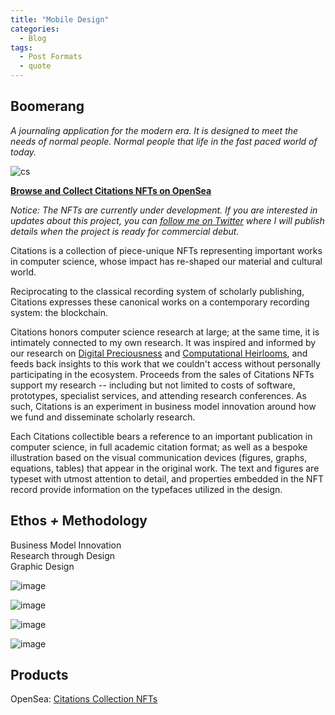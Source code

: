 ```yaml
---
title: "Mobile Design"
categories:
  - Blog
tags:
  - Post Formats
  - quote
---
```

## Boomerang

*A journaling application for the modern era. It is designed to meet the needs of normal people. Normal people that life in the fast paced world of today.*

![cs](https://user-images.githubusercontent.com/1661078/136353977-dbc44c8c-678a-4a55-9fcb-4e8a6e8f0ae7.png)

**[Browse and Collect Citations NFTs on OpenSea](https://opensea.io/citations)**

*Notice: The NFTs are currently under development. If you are interested in updates about this project, you can [follow me on Twitter](https://twitter.com/doctorBaytas) where I will publish details when the project is ready for commercial debut.*

Citations is a collection of piece-unique NFTs representing important works in computer science, whose impact has re-shaped our material and cultural world.

Reciprocating to the classical recording system of scholarly publishing, Citations expresses these canonical works on a contemporary recording system: the blockchain.

Citations honors computer science research at large; at the same time, it is intimately connected to my own research. It was inspired and informed by our research on [Digital Preciousness](https://www.baytas.net/research/digitalpreciousness/) and [Computational Heirlooms](https://www.baytas.net/research/computationalheirlooms/), and feeds back insights to this work that we couldn't access without personally participating in the ecosystem. Proceeds from the sales of Citations NFTs support my research -- including but not limited to costs of software, prototypes, specialist services, and attending research conferences. As such, Citations is an experiment in business model innovation around how we fund and disseminate scholarly research.

Each Citations collectible bears a reference to an important publication in computer science, in full academic citation format; as well as a bespoke illustration based on the visual communication devices (figures, graphs, equations, tables) that appear in the original work. The text and figures are typeset with utmost attention to detail, and properties embedded in the NFT record provide information on the typefaces utilized in the design.

## Ethos *+* Methodology

Business Model Innovation  
Research through Design  
Graphic Design  


![image](https://user-images.githubusercontent.com/1661078/136367937-8e171d8c-bf32-4282-8473-0d80e19b4407.png)

![image](https://user-images.githubusercontent.com/1661078/136367945-3d11c07a-470a-4507-80fd-149746edd628.png)

![image](https://user-images.githubusercontent.com/1661078/136367961-88cc3ae3-8655-4b20-ab28-c825e83f1a71.png)

![image](https://user-images.githubusercontent.com/1661078/136367973-556510d4-7c7e-49e6-af9f-6b404ab0eb8a.png)


## Products

OpenSea: [Citations Collection NFTs](https://opensea.io/citations)

